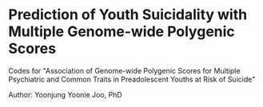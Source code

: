 # Prediction of Youth Suicidality with Multiple Genome-wide Polygenic Scores 
Codes for "Association of Genome-wide Polygenic Scores for Multiple Psychiatric and Common Traits in Preadolescent Youths at Risk of Suicide" 

Author: Yoonjung Yoonie Joo, PhD 
 
